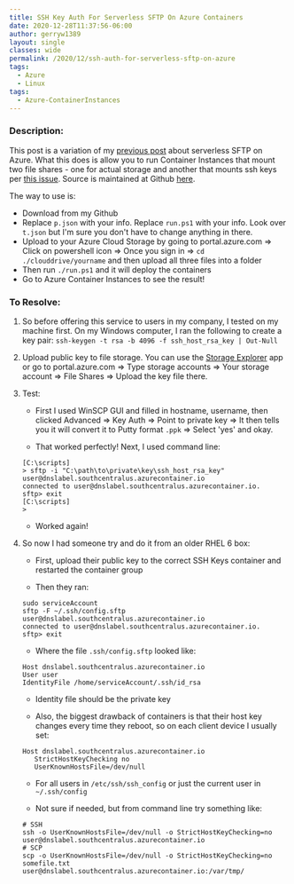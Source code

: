 ```yaml
---
title: SSH Key Auth For Serverless SFTP On Azure Containers
date: 2020-12-28T11:37:56-06:00
author: gerryw1389
layout: single
classes: wide
permalink: /2020/12/ssh-auth-for-serverless-sftp-on-azure
tags:
  - Azure
  - Linux
tags:
  - Azure-ContainerInstances
---
```

<!--more-->

### Description:

This post is a variation of my [previous post](https://automationadmin.com/2020/11/azure-serverless-sftp) about serverless SFTP on Azure. What this does is allow you to run Container Instances that mount two file shares - one for actual storage and another that mounts ssh keys per [this issue](https://github.com/Azure-Samples/sftp-creation-template/issues/2). Source is maintained at Github [here](https://github.com/gerryw1389/terraform-examples/tree/main/2020-12-28-ssh-auth-for-serverless-sftp-on-azure/serverless-sftp-ssh-auth).

The way to use is:

- Download from my Github
- Replace `p.json` with your info. Replace `run.ps1` with your info. Look over `t.json` but I'm sure you don't have to change anything in there.
- Upload to your Azure Cloud Storage by going to portal.azure.com => Click on powershell icon => Once you sign in => `cd ./clouddrive/yourname` and then upload all three files into a folder
- Then run `./run.ps1` and it will deploy the containers
- Go to Azure Container Instances to see the result!

### To Resolve:

1. So before offering this service to users in my company, I tested on my machine first. On my Windows computer, I ran the following to create a key pair: `ssh-keygen -t rsa -b 4096 -f ssh_host_rsa_key | Out-Null`

2. Upload public key to file storage. You can use the [Storage Explorer](https://azure.microsoft.com/en-us/features/storage-explorer/) app or go to portal.azure.com => Type storage accounts => Your storage account => File Shares => Upload the key file there.

3. Test:

   - First I used WinSCP GUI and filled in hostname, username, then clicked Advanced => Key Auth => Point to private key => It then tells you it will convert it to Putty format `.ppk` => Select 'yes' and okay.

   - That worked perfectly! Next, I used command line:

   ```shell
   [C:\scripts]
   > sftp -i "C:\path\to\private\key\ssh_host_rsa_key" user@dnslabel.southcentralus.azurecontainer.io
   connected to user@dnslabel.southcentralus.azurecontainer.io.
   sftp> exit
   [C:\scripts]
   >   
   ```

   - Worked again!

4. So now I had someone try and do it from an older RHEL 6 box:

   - First, upload their public key to the correct SSH Keys container and restarted the container group

   - Then they ran:

   ```shell
   sudo serviceAccount
   sftp -F ~/.ssh/config.sftp user@dnslabel.southcentralus.azurecontainer.io
   connected to user@dnslabel.southcentralus.azurecontainer.io.
   sftp> exit
   ```

   - Where the file `.ssh/config.sftp` looked like:

   ```shell
   Host dnslabel.southcentralus.azurecontainer.io
   User user
   IdentityFile /home/serviceAccount/.ssh/id_rsa
   ```

   - Identity file should be the private key

   - Also, the biggest drawback of containers is that their host key changes every time they reboot, so on each client device I usually set:

   ```shell
   Host dnslabel.southcentralus.azurecontainer.io
      StrictHostKeyChecking no
      UserKnownHostsFile=/dev/null
   ```

   - For all users in `/etc/ssh/ssh_config` or just the current user in `~/.ssh/config`

   - Not sure if needed, but from command line try something like:

   ```shell
   # SSH
   ssh -o UserKnownHostsFile=/dev/null -o StrictHostKeyChecking=no  user@dnslabel.southcentralus.azurecontainer.io
   # SCP
   scp -o UserKnownHostsFile=/dev/null -o StrictHostKeyChecking=no somefile.txt user@dnslabel.southcentralus.azurecontainer.io:/var/tmp/
   ```
